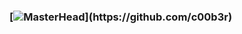 ### [![MasterHead]([https://kappa.lol/3zlt](https://kappa.lol/3zlt_))](https://github.com/c00b3r)

#

